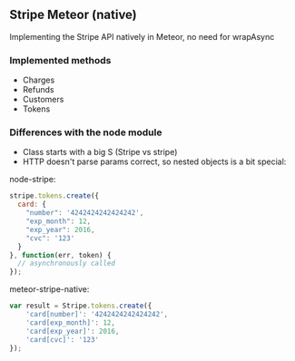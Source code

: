 ## Stripe Meteor (native)

Implementing the Stripe API natively in Meteor, no need for wrapAsync

### Implemented methods

* Charges
* Refunds
* Customers
* Tokens

### Differences with the node module

* Class starts with a big S (Stripe vs stripe)
* HTTP doesn't parse params correct, so nested objects is a bit special:

node-stripe:

```js
stripe.tokens.create({
  card: {
    "number": '4242424242424242',
    "exp_month": 12,
    "exp_year": 2016,
    "cvc": '123'
  }
}, function(err, token) {
  // asynchronously called
});
```

meteor-stripe-native:

```js
var result = Stripe.tokens.create({
	'card[number]': '4242424242424242',
	'card[exp_month]': 12,
	'card[exp_year]': 2016,
	'card[cvc]': '123'
});
```